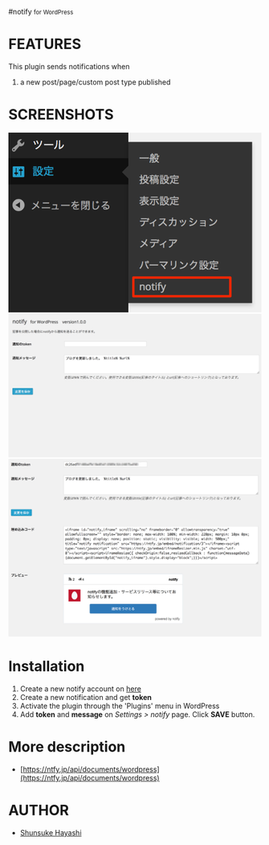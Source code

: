 #notify <small>for WordPress</small>


# FEATURES
This plugin sends notifications when

 1. a new post/page/custom post type published

# SCREENSHOTS
![screenshot-1](img/where.png)
![screenshot-2](img/input.png)
![screenshot-3](img/finish.png)

# Installation
1. Create a new notify account on [here](https://ntfy.jp/sender/sign_in "New notify account")
2. Create a new notification and get **token**
3. Activate the plugin through the 'Plugins' menu in WordPress
4. Add **token** and **message** on *Settings > notify* page. Click **SAVE** button.

# More description
* [https://ntfy.jp/api/documents/wordpress](https://ntfy.jp/api/documents/wordpress)

# AUTHOR
* [Shunsuke Hayashi](http://kokonotsu.net)


